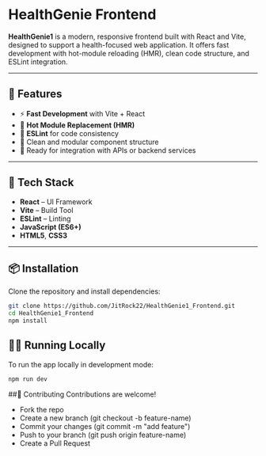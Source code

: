# HealthGenie Frontend

**HealthGenie1** is a modern, responsive frontend built with React and Vite, designed to support a health-focused web application. It offers fast development with hot-module reloading (HMR), clean code structure, and ESLint integration.

---

## 🚀 Features

- ⚡ **Fast Development** with Vite + React
- 🔁 **Hot Module Replacement (HMR)**
- 🧼 **ESLint** for code consistency
- 🎨 Clean and modular component structure
- 🧪 Ready for integration with APIs or backend services

---

## 🧩 Tech Stack

- **React** – UI Framework
- **Vite** – Build Tool
- **ESLint** – Linting
- **JavaScript (ES6+)**
- **HTML5**, **CSS3**

---

## 📦 Installation

Clone the repository and install dependencies:

```bash
git clone https://github.com/JitRock22/HealthGenie1_Frontend.git
cd HealthGenie1_Frontend
npm install
```
## 🏃‍♂️ Running Locally
To run the app locally in development mode:
```bash
npm run dev
```

##🤝 Contributing
Contributions are welcome!

- Fork the repo
- Create a new branch (git checkout -b feature-name)
- Commit your changes (git commit -m "add feature")
- Push to your branch (git push origin feature-name)
- Create a Pull Request
